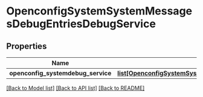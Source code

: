 # OpenconfigSystemSystemMessagesDebugEntriesDebugService

## Properties
Name | Type | Description | Notes
------------ | ------------- | ------------- | -------------
**openconfig_systemdebug_service** | [**list[OpenconfigSystemSystemOpenconfigsystemsystemMessagesDebugentriesDebugservice]**](OpenconfigSystemSystemOpenconfigsystemsystemMessagesDebugentriesDebugservice.md) |  | [optional] 

[[Back to Model list]](../README.md#documentation-for-models) [[Back to API list]](../README.md#documentation-for-api-endpoints) [[Back to README]](../README.md)


